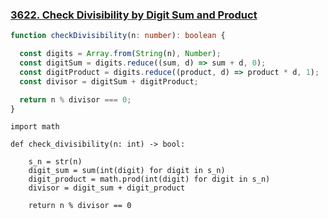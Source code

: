 ### [3622. Check Divisibility by Digit Sum and Product](https://leetcode.com/problems/check-divisibility-by-digit-sum-and-product/)
```Typescript
function checkDivisibility(n: number): boolean {

  const digits = Array.from(String(n), Number);
  const digitSum = digits.reduce((sum, d) => sum + d, 0);
  const digitProduct = digits.reduce((product, d) => product * d, 1);
  const divisor = digitSum + digitProduct;

  return n % divisor === 0;
}
```
```Python3
import math

def check_divisibility(n: int) -> bool:
        
    s_n = str(n)
    digit_sum = sum(int(digit) for digit in s_n)
    digit_product = math.prod(int(digit) for digit in s_n)   
    divisor = digit_sum + digit_product
    
    return n % divisor == 0
```
